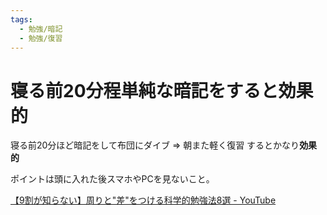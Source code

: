 ```yaml
---
tags:
  - 勉強/暗記
  - 勉強/復習
---
```

# 寝る前20分程単純な暗記をすると効果的

寝る前20分ほど暗記をして布団にダイブ => 朝また軽く復習
するとかなり**効果的**


ポイントは頭に入れた後スマホやPCを見ないこと。

[【9割が知らない】周りと"差"をつける科学的勉強法8選 - YouTube](https://www.youtube.com/watch?v=tWi6HE4DubY)
